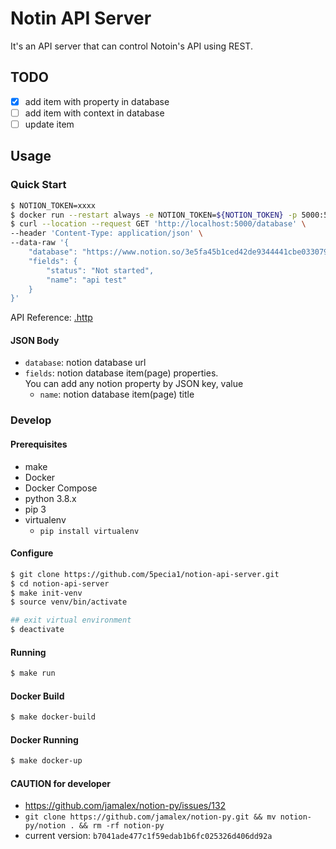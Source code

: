 # Notin API Server

It's an API server that can control Notoin's API using REST.

## TODO

- [x] add item with property in database
- [ ] add item with context in database
- [ ] update item

## Usage

### Quick Start

```sh
$ NOTION_TOKEN=xxxx
$ docker run --restart always -e NOTION_TOKEN=${NOTION_TOKEN} -p 5000:5000 --name notion 5pecia1/notion-api-server:latest
$ curl --location --request GET 'http://localhost:5000/database' \
--header 'Content-Type: application/json' \
--data-raw '{
    "database": "https://www.notion.so/3e5fa45b1ced42de9344441cbe033079?v=cf8b57ec9a254072b6f4cfb43b06815c",
    "fields": {
        "status": "Not started",
        "name": "api test"
    }
}' 
```

API Reference: [.http](./.http)

#### JSON Body

* `database`: notion database url
* `fields`: notion database item(page) properties.  
    You can add any notion property by JSON key, value
    * `name`: notion database item(page) title


### Develop

#### Prerequisites

* make
* Docker
* Docker Compose
* python 3.8.x
* pip 3
* virtualenv
    * `pip install virtualenv`

#### Configure

```sh
$ git clone https://github.com/5pecia1/notion-api-server.git
$ cd notion-api-server
$ make init-venv
$ source venv/bin/activate

## exit virtual environment
$ deactivate
```

#### Running

```sh
$ make run
```

#### Docker Build

```sh
$ make docker-build
```

#### Docker Running

```sh
$ make docker-up
```

#### CAUTION for developer

* https://github.com/jamalex/notion-py/issues/132  
* `git clone https://github.com/jamalex/notion-py.git && mv notion-py/notion . && rm -rf notion-py`
* current version: `b7041ade477c1f59edab1b6fc025326d406dd92a`
